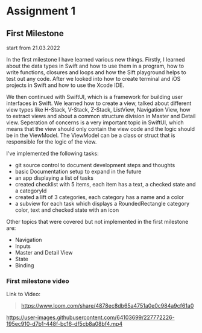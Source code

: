 # Assignment 1

## First Milestone

start from 21.03.2022

In the first milestone I have learned various new things.
Firstly, I learned about the data types in Swift and how to use them in a program, how to write functions, closures and loops and how the Sift playground helps to test out any code. After we looked into how to create terminal and iOS projects in Swift and how to use the Xcode IDE.

We then continued with SwiftUI, which is a framework for building user interfaces in Swift. We learned how to create a view, talked about different view types like H-Stack, V-Stack, Z-Stack, ListView, Navigation View, how to extract views and about a common structure division in Master and Detail view.
Seperation of concerns is a very important topic in SwiftUI, which means that the view should only contain the view code and the logic should be in the ViewModel. The ViewModel can be a class or struct that is responsible for the logic of the view.

I've implemented the following tasks:
- git source control to document development steps and thoughts
- basic Documentation setup to expand in the future
- an app displaying a list of tasks
- created checklist with 5 items, each item has a text, a checked state and a categoryId
- created a lift of 3 categories, each category has a name and a color
- a subview for each task which displays a RoundedRectangle category color, text and checked state with an icon

Other topics that were covered but not implemented in the first milestone are:
- Navigation
- Inputs
- Master and Detail View
- State
- Binding

### First milestone video
Link to Video: 
> https://www.loom.com/share/4878ec8db65a4751a0e0c984a9cf61a0

https://user-images.githubusercontent.com/64103699/227772226-195ec910-d7b1-448f-bc16-df5cb8a08bf4.mp4



